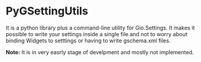 # PyGSettingUtils

It is a python library plus a command-line utility for Gio.Settings. It makes it possible to write your settings inside a single file and not to worry about binding Widgets to setttings or having to write gschema.xml files.

**Note:** It is in very easrly stage of develpment and mostly not implemented.
